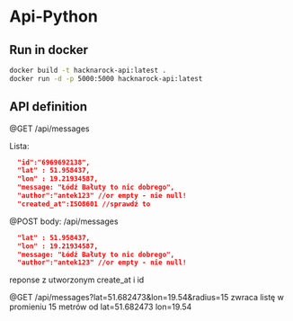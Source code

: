 # Api-Python

## Run in docker
```bash 
docker build -t hacknarock-api:latest .
docker run -d -p 5000:5000 hacknarock-api:latest
```

## API definition
@GET
/api/messages

Lista:
```json
  "id":"6969692138",
  "lat" : 51.958437,
  "lon" : 19.21934587,
  "message: "Łódź Bałuty to nic dobrego",
  "author":"antek123" //or empty - nie null!
  "created_at":ISO8601 //sprawdź to
```

@POST
body:
/api/messages
```json
  "lat" : 51.958437,
  "lon" : 19.21934587,
  "message: "Łódź Bałuty to nic dobrego",
  "author":"antek123" //or empty - nie null!
```
reponse z utworzonym create_at i id

@GET
/api/messages?lat=51.682473&lon=19.54&radius=15
zwraca listę w promieniu 15 metrów od lat=51.682473 lon=19.54

